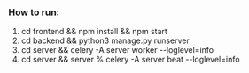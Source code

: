 ### How to run:
1. cd frontend && npm install && npm start
2. cd backend && python3 manage.py runserver
3. cd server && celery -A server worker --loglevel=info
4. cd server && server % celery -A server beat --loglevel=info